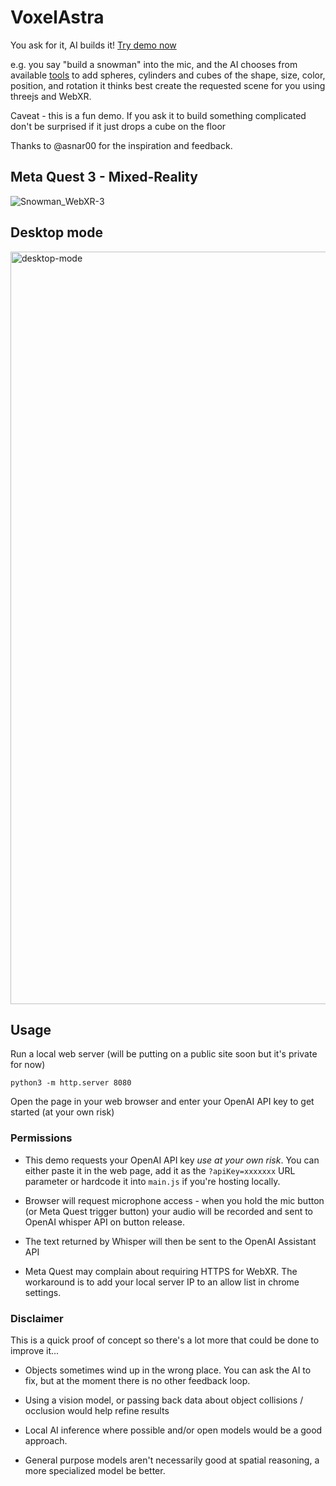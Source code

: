 # VoxelAstra
You ask for it, AI builds it! [Try demo now](https://8bitkick.github.io/VoxelAstra/)

e.g. you say "build a snowman" into the mic, and the AI chooses from available [tools](https://github.com/8bitkick/VoxelAstra/blob/main/src/assistantConfig.js) to add spheres, cylinders and cubes of the shape, size, color, position, and rotation it thinks best create the requested scene for you using threejs and WebXR.

Caveat - this is a fun demo. If you ask it to build something complicated don't be surprised if it just drops a cube on the floor


Thanks to @asnar00 for the inspiration and feedback.

## Meta Quest 3 - Mixed-Reality

![Snowman_WebXR-3](https://github.com/8bitkick/VoxelAstra/assets/26802703/2d88bb00-63a2-4280-9311-a25839370a80)

## Desktop mode
<img width="1204" alt="desktop-mode" src="https://github.com/8bitkick/VoxelAstra/assets/26802703/d702f209-30c6-4122-a6bd-f0cc7abbd050">


## Usage

Run a local web server (will be putting on a public site soon but it's private for now)

```
python3 -m http.server 8080
```

Open the page in your web browser and enter your OpenAI API key to get started (at your own risk)

### Permissions

* This demo requests your OpenAI API key *use at your own risk*. You can either paste it in the web page, add it as the `?apiKey=xxxxxxx` URL parameter or hardcode it into `main.js` if you're hosting locally.

* Browser will request microphone access - when you hold the mic button (or Meta Quest trigger button) your audio will be recorded and sent to OpenAI whisper API on button release.

* The text returned by Whisper will then be sent to the OpenAI Assistant API

* Meta Quest may complain about requiring HTTPS for WebXR. The workaround is to add your local server IP to an allow list in chrome settings.

### Disclaimer

This is a quick proof of concept so there's a lot more that could be done to improve it...


* Objects sometimes wind up in the wrong place. You can ask the AI to fix, but at the moment there is no other feedback loop.

* Using a vision model, or passing back data about object collisions / occlusion would help refine results

* Local AI inference where possible and/or open models would be a good approach.

* General purpose models aren't necessarily good at spatial reasoning, a more specialized model be better.

